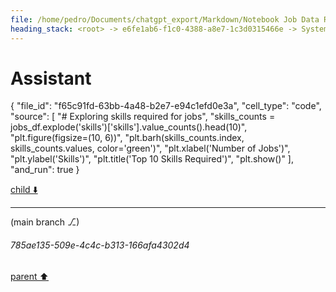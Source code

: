 ```yaml
---
file: /home/pedro/Documents/chatgpt_export/Markdown/Notebook Job Data Retrieval.md
heading_stack: <root> -> e6fe1ab6-f1c0-4388-a8e7-1c3d0315466e -> System -> 24b915fb-e8ff-4102-a875-7f7ea2e2a439 -> System -> aaa2b941-2299-4711-b7fd-52b2da380ed6 -> User -> 6b4fac93-b94a-4f43-82b6-a7a4868044f3 -> Assistant -> c63832c2-df1d-4483-aa9f-ab7e910c8f16 -> Tool -> generated by datamodel-codegen: -> filename:  hn_jobs.json -> timestamp: 2023-09-25T20:22:55+00:00 -> 7b502702-4ce6-40b4-a0ef-439d804f78d0 -> Assistant -> aaa2543c-cd16-4a49-a6dd-36e85c82c60d -> User -> e4e1553a-f7a4-423f-9b5e-134aa2af861c -> Assistant -> 1ca395da-d1b3-4508-8161-5abf783be70e -> Tool -> generated by datamodel-codegen: -> filename:  hn_jobs.json -> timestamp: 2023-09-25T20:22:55+00:00 -> Show a random company -> 5d3bf0ba-b6ce-43f7-a5ca-3fb27a031604 -> Assistant -> aaa20425-66a2-4835-8049-deec7f8467e5 -> User -> 8b440c17-4bdf-495b-b2ae-dc5e8dd7d533 -> Assistant -> 9109e1e2-41f1-493c-b9fa-e314ed35a8ff -> Tool -> generated by datamodel-codegen: -> filename:  hn_jobs.json -> timestamp: 2023-09-25T20:22:55+00:00 -> Show a random company -> 4e987c7e-6f39-476e-ad69-a6cf0713e1ed -> Assistant -> aaa27db9-6747-43da-8090-16c8aa422c6e -> User -> b15cc185-bd79-4692-9c5e-7a893c810569 -> Assistant -> 97ca0ab7-bc48-4897-9931-1d973fd70e02 -> Tool -> generated by datamodel-codegen: -> filename:  hn_jobs.json -> timestamp: 2023-09-25T20:22:55+00:00 -> Show a random company -> 5eff3979-8823-494c-9df9-cb5f88db426e -> Assistant -> 150d31f9-c649-4cb9-a257-f43b09a2e0b8 -> Tool -> Information Related to Job Openings -> 43f9b0f0-a070-41d9-9d64-5204f759d079 -> Assistant -> aaa28917-1835-4887-87e5-a45617870c70 -> User -> debbc83c-7055-4385-96af-f7224ba79aef -> Assistant -> 4eda622a-65b1-480f-9651-9bbbf2b5f8a2 -> Tool -> generated by datamodel-codegen: -> filename:  hn_jobs.json -> timestamp: 2023-09-25T20:22:55+00:00 -> Show a random company -> 68de6d01-cbe5-4879-9966-232d424cb1ba -> Assistant -> Libraries and Dependencies -> Data Models -> Data Loading and Exploration -> Implications for Job Information -> aaa25948-9b55-407b-957a-0bd78c7c540a -> User -> 5c5f38a7-c338-4e86-9ad0-6802bcb95b45 -> Assistant -> 7dab6743-33b2-4682-a9b9-148fa4cf7529 -> Tool -> 213f21a3-e385-4ce8-b87a-0a17b0a06f4b -> Assistant -> 32706a9d-6721-4cbc-bc3f-401f478fac8c -> Tool -> a844271b-84f9-4d04-bfa7-eb1540338fb4 -> Assistant -> aaa2c604-f280-4681-9bbc-4b718a353389 -> User -> 3be926cb-907a-4311-a93b-da809579b8c4 -> Assistant -> bdf7c1ad-3e40-4499-b7c0-6113692f75d2 -> Tool -> 35e5c04d-06af-4210-83ae-7a3503ac6831 -> Assistant -> 504028f8-46e1-4510-a5a1-b509a3045521 -> Tool -> Convert the list of companies to a DataFrame for easier manipulation -> Extract the jobs into a separate DataFrame -> 65bdc7c5-fdd3-45a1-ac5a-1b957c3be079 -> Assistant -> 1bf0b844-19b6-4e51-b1e6-a4028b0ca2b0 -> Tool -> Correcting the code to properly extract job details -> 1b9dc564-ea5e-4ce9-a7c1-08d8783b9c4f -> Assistant -> ff4ad0de-f7f7-4af7-bebe-88c0e0969e13 -> Tool -> Visualizing the distribution of job types -> ce225427-6dd5-45e8-93fc-4c6a00f9b4e2 -> Assistant -> 07fc4d6c-4bd3-41b7-b1ba-e8bff7bb95da -> Tool -> Visualizing the distribution of engineering types -> 3a66291e-684a-42b2-bc06-51ffd56a6471 -> Assistant -> 779f9a25-28d5-43dd-9d39-b96154af83f5 -> Tool -> Visualizing the distribution of remote jobs -> 0685561f-9032-4f0a-b1ef-810e5be163c4 -> Assistant
---
```

# Assistant

{
  "file_id": "f65c91fd-63bb-4a48-b2e7-e94c1efd0e3a",
  "cell_type": "code",
  "source": [
    "# Exploring skills required for jobs",
    "skills_counts = jobs_df.explode('skills')['skills'].value_counts().head(10)",
    "plt.figure(figsize=(10, 6))",
    "plt.barh(skills_counts.index, skills_counts.values, color='green')",
    "plt.xlabel('Number of Jobs')",
    "plt.ylabel('Skills')",
    "plt.title('Top 10 Skills Required')",
    "plt.show()"
  ],
  "and_run": true
}

[child ⬇️](#785ae135-509e-4c4c-b313-166afa4302d4)

---

(main branch ⎇)
###### 785ae135-509e-4c4c-b313-166afa4302d4
[parent ⬆️](#0685561f-9032-4f0a-b1ef-810e5be163c4)
